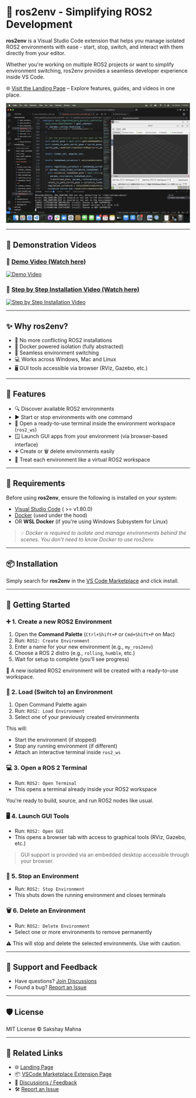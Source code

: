 # 🤖 ros2env - Simplifying ROS2 Development

**ros2env** is a Visual Studio Code extension that helps you manage isolated ROS2 environments with ease - start, stop, switch, and interact with them directly from your editor.

Whether you're working on multiple ROS2 projects or want to simplify environment switching, ros2env provides a seamless developer experience inside VS Code.

🌐 [Visit the Landing Page](https://sakshaymahna.github.io/ros2env/) – Explore features, guides, and videos in one place.

![ros2env in action](https://raw.githubusercontent.com/SakshayMahna/ros2env/refs/heads/main/docs/screenshot.png)

---

## 🎥 Demonstration Videos

### 🎥 [Demo Video (Watch here)](https://youtu.be/L_r-QvbI5Dc)
[![Demo Video](https://img.youtube.com/vi/L_r-QvbI5Dc/0.jpg)](https://youtu.be/L_r-QvbI5Dc)

### 🎥 [Step by Step Installation Video (Watch here)](https://youtu.be/mt8DTLkWNyA)
[![Step by Step Installation Video](https://img.youtube.com/vi/mt8DTLkWNyA/0.jpg)](https://youtu.be/mt8DTLkWNyA)

---

## ✨ Why ros2env?

- 🚀 No more conflicting ROS2 installations
- 🐳 Docker powered isolation (fully abstracted)
- 🔄 Seamless environment switching
- 💻 Works across Windows, Mac and Linux
- 🖥️ GUI tools accessible via browser (RViz, Gazebo, etc.)

---

## 🚀 Features

- 🔍 Discover available ROS2 environments
- ▶️ Start or stop environments with one command
- 🧠 Open a ready-to-use terminal inside the environment workspace (`ros2_ws`)
- 🪟 Launch GUI apps from your environment (via browser-based interface)
- ➕ Create or 🗑️ delete environments easily
- 🧭 Treat each environment like a virtual ROS2 workspace

---

## 🧰 Requirements

Before using **ros2env**, ensure the following is installed on your system:

- [Visual Studio Code](https://code.visualstudio.com/) ( >= v1.80.0)
- [Docker](https://docs.docker.com/get-docker/) (used under the hood)
- OR **WSL Docker** (if you're using Windows Subsystem for Linux)

> 💡 *Docker is required to isolate and manage environments behind the scenes. You don't need to know Docker to use ros2env.*

---

## 📦 Installation

Simply search for **ros2env** in the [VS Code Marketplace](https://marketplace.visualstudio.com/) and click install.

---

## 🧪 Getting Started

### ➕ 1. Create a new ROS2 Environment
1. Open the **Command Palette** (`Ctrl+Shift+P` or `Cmd+Shift+P` on Mac)
2. Run: `ROS2: Create Environment`
3. Enter a name for your new environment (e.g., `my_ros2env`)
4. Choose a ROS 2 distro (e.g., `rolling`, `humble`, etc.)
5. Wait for setup to complete (you’ll see progress)

🎉 A new isolated ROS2 environment will be created with a ready-to-use workspace.

### 🔁 2. Load (Switch to) an Environment
1. Open Command Palette again
2. Run: `ROS2: Load Environment`
3. Select one of your previously created environments

This will:
- Start the environment (if stopped)
- Stop any running environment (if different)
- Attach an interactive terminal inside `ros2_ws`


### 💻 3. Open a ROS 2 Terminal
- Run: `ROS2: Open Terminal`
- This opens a terminal already inside your ROS2 workspace

You're ready to build, source, and run ROS2 nodes like usual.


### 🖥️ 4. Launch GUI Tools
- Run: `ROS2: Open GUI`
- This opens a browser tab with access to graphical tools (RViz, Gazebo, etc.)

> GUI support is provided via an embedded desktop accessible through your browser.


### 🛑 5. Stop an Environment
- Run: `ROS2: Stop Environment`
- This shuts down the running environment and closes terminals


### 🗑️ 6. Delete an Environment
- Run: `ROS2: Delete Environment`
- Select one or more environments to remove permanently

⚠️ This will stop and delete the selected environments. Use with caution.

---

## 💬 Support and Feedback

- Have questions? [Join Discussions](https://github.com/SakshayMahna/ros2env/discussions)
- Found a bug? [Report an Issue](https://github.com/SakshayMahna/ros2env/issues)

---

## 🛡️ License

MIT License © Sakshay Mahna

---

## 🧩 Related Links

- 🌐 [Landing Page](https://sakshaymahna.github.io/ros2env/)
- 📦 [VSCode Marketplace Extension Page](https://marketplace.visualstudio.com/items?itemName=SakshayMahna.ros2env)
- 📄 [Discussions / Feedback](https://github.com/SakshayMahna/ros2env/discussions)
- 🛠️ [Report an Issue](https://github.com/SakshayMahna/ros2env/issues)